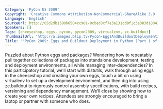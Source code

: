 ```yaml
---
Category: 'PyCon US 2009'
Copyright: 'Creative Commons Attribution-NonCommercial-ShareAlike 3.0'
Language: 'English'
SourceUrl: http://05d2db1380b6504cc981-8cbed8cf7e3a131cd8f1c3e383d10041.r93.cf2.rackcdn.com/pycon-us-2009/151_pycon-2009-eggs-and-buildout-deployment-in-python-part-1-of-3.mp4
Speakers: []
Tags: [cheeseshop, eggs, pycon, pycon2009, virtualenv, zc.buildout]
ThumbnailUrl: 'http://a.images.blip.tv/Pycon-EggsAndBuildoutDeploymentInPythonPart001587-862.jpg'
Title: '"PyCon 2009: Eggs and Buildout Deployment in Python (Part 1 of 3)"'
---
```

  
Puzzled about Python eggs and packages? Wondering how to repeatably pull
together collections of packages into standalone development, testing and
deployment environments, all while managing inter-dependencies? In this
participatory tutorial, we'll start with distutils, walk through using eggs in
the cheeseshop and creating your own eggs, touch a bit on using virtualenv to
set up a development environment, and then dig into using zc.buildout to
rigorously control assembly specifications, with build recipes, versioning and
dependency management. We'll close by showing how to create your own recipes.
Attendees are strongly encouraged to bring a laptop or partner with someone
who does.


